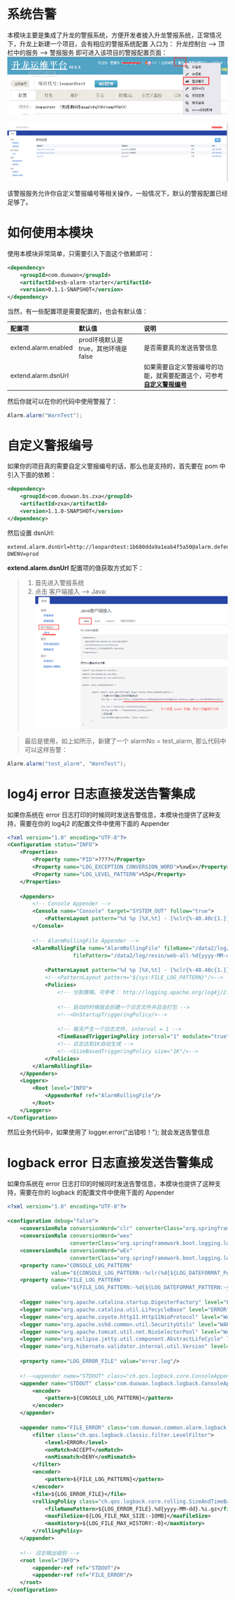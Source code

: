 # 系统告警
本模块主要是集成了升龙的警报系统，方便开发者接入升龙警报系统，正常情况下，升龙上新建一个项目，会有相应的警报系统配置
入口为： 升龙控制台 --> 顶栏中的服务 --> 警报服务 即可进入该项目的警报配置页面：
![alt text](docs/img/alarm_entrance.png)

![alt text](docs/img/alarm_admin.png)

该警报服务允许你自定义警报编号等相关操作，一般情况下，默认的警报配置已经足够了。

# 如何使用本模块
使用本模块非常简单，只需要引入下面这个依赖即可：
```xml
<dependency>
    <groupId>com.duowan</groupId>
    <artifactId>esb-alarm-starter</artifactId>
    <version>0.1.1-SNAPSHOT</version>
</dependency>
```

当然，有一些配置项是需要配置的，也会有默认值：

| **配置项** | **默认值** | **说明** |
| :---- | :---- | :---- |
| extend.alarm.enabled | prod环境默认是true，其他环境是false | 是否需要真的发送告警信息 |
| extend.alarm.dsnUrl |  | 如果需要自定义警报编号的功能，就需要配置这个，可参考<br>[**自定义警报编号**](#自定义警报编号) |

然后你就可以在你的代码中使用警报了：

```java
Alarm.alarm("WarnTest");
```

# 自定义警报编号
如果你的项目真的需要自定义警报编号的话，那么也是支持的，首先要在 pom 中引入下面的依赖：

```xml
<dependency>
    <groupId>com.duowan.bs.zxa</groupId>
    <artifactId>zxa</artifactId>
    <version>1.1.0-SNAPSHOT</version>
</dependency>
```

然后设置 dsnUrl:
```properties
extend.alarm.dsnUrl=http://leopardtest:1b680dda9a1eab4f5a50@alarm.defensor.game.yy.com:80?DWENV=prod
```

**extend.alarm.dsnUrl** 配置项的值获取方式如下：
> 1. 首先进入警报系统
> 2. 点击 客户端接入 --> Java:
![alt text](docs/img/alarm_dsnUrl.png)

> 最后是使用，如上如所示，新建了一个 alarmNo = test_alarm, 那么代码中可以这样告警：
```java
Alarm.alarm("test_alarm", "WarnTest");
```

# log4j error 日志直接发送告警集成
如果你系统在 error 日志打印的时候同时发送告警信息，本模块也提供了这种支持，需要在你的 log4j2 的配置文件中使用下面的 Appender

```xml
<?xml version="1.0" encoding="UTF-8"?>
<Configuration status="INFO">
    <Properties>
        <Property name="PID">????</Property>
        <Property name="LOG_EXCEPTION_CONVERSION_WORD">%xwEx</Property>
        <Property name="LOG_LEVEL_PATTERN">%5p</Property>
    </Properties>

    <Appenders>
        <!-- Console Appender -->
        <Console name="Console" target="SYSTEM_OUT" follow="true">
            <PatternLayout pattern="%d %p [%X,%t] - [%clr{%-40.40c{1.}}] - &lt;%m&gt;%n"/>
        </Console>

        <!-- AlarmRollingFile Appender -->
        <AlarmRollingFile name="AlarmRollingFile" fileName="/data2/log/resin/web-all.log"
                     filePattern="/data2/log/resin/web-all-%d{yyyy-MM-dd}.log.gz">

            <PatternLayout pattern="%d %p [%X,%t] - [%clr{%-40.40c{1.}}] - &lt;%m&gt;%n"/>
            <!--<PatternLayout pattern="${sys:FILE_LOG_PATTERN}"/>-->
            <Policies>
                <!-- 分割策略，可參考： http://logging.apache.org/log4j/2.x/manual/appenders.html#RollingFileAppender -->

                <!-- 启动的时候就会创建一个日志文件并且会打包 -->
                <!--<OnStartupTriggeringPolicy/>-->

                <!-- 每天产生一个日志文件, interval = 1 -->
                <TimeBasedTriggeringPolicy interval="1" modulate="true"/>
                <!-- 日志达到1K自动生成 -->
                <!--<SizeBasedTriggeringPolicy size="1K"/>-->
            </Policies>
        </AlarmRollingFile>
    </Appenders>
    <Loggers>
        <Root level="INFO">
            <AppenderRef ref="AlarmRollingFile"/>
        </Root>
    </Loggers>
</Configuration>
```

然后业务代码中，如果使用了 logger.error("出错啦！"); 就会发送告警信息

# logback error 日志直接发送告警集成
如果你系统在 error 日志打印的时候同时发送告警信息，本模块也提供了这种支持，需要在你的 logback 的配置文件中使用下面的 Appender
```xml
<?xml version="1.0" encoding="UTF-8"?>

<configuration debug="false">
    <conversionRule conversionWord="clr" converterClass="org.springframework.boot.logging.logback.ColorConverter"/>
    <conversionRule conversionWord="wex"
                    converterClass="org.springframework.boot.logging.logback.WhitespaceThrowableProxyConverter"/>
    <conversionRule conversionWord="wEx"
                    converterClass="org.springframework.boot.logging.logback.ExtendedWhitespaceThrowableProxyConverter"/>
    <property name="CONSOLE_LOG_PATTERN"
              value="${CONSOLE_LOG_PATTERN:-%clr(%d{${LOG_DATEFORMAT_PATTERN:-yyyy-MM-dd HH:mm:ss.SSS}}){faint} %clr(${LOG_LEVEL_PATTERN:-%5p}) %clr(${PID:- }){magenta} %clr(---){faint} %clr([%15.15t]){faint} %clr(%-40.40logger{39}){cyan} %clr(:){faint} %m%n${LOG_EXCEPTION_CONVERSION_WORD:-%wEx}}"/>
    <property name="FILE_LOG_PATTERN"
              value="${FILE_LOG_PATTERN:-%d{${LOG_DATEFORMAT_PATTERN:-yyyy-MM-dd HH:mm:ss.SSS}} ${LOG_LEVEL_PATTERN:-%5p} ${PID:- } --- [%t] %-40.40logger{39} : %m%n${LOG_EXCEPTION_CONVERSION_WORD:-%wEx}}"/>

    <logger name="org.apache.catalina.startup.DigesterFactory" level="ERROR"/>
    <logger name="org.apache.catalina.util.LifecycleBase" level="ERROR"/>
    <logger name="org.apache.coyote.http11.Http11NioProtocol" level="WARN"/>
    <logger name="org.apache.sshd.common.util.SecurityUtils" level="WARN"/>
    <logger name="org.apache.tomcat.util.net.NioSelectorPool" level="WARN"/>
    <logger name="org.eclipse.jetty.util.component.AbstractLifeCycle" level="ERROR"/>
    <logger name="org.hibernate.validator.internal.util.Version" level="WARN"/>

    <property name="LOG_ERROR_FILE" value="error.log"/>

    <!--<appender name="STDOUT" class="ch.qos.logback.core.ConsoleAppender">-->
    <appender name="STDOUT" class="com.duowan.logback.logback.ConsoleAppender">
        <encoder>
            <pattern>${CONSOLE_LOG_PATTERN}</pattern>
        </encoder>
    </appender>

    <appender name="FILE_ERROR" class="com.duowan.common.alarm.logback.AlarmRollingFileAppender">
        <filter class="ch.qos.logback.classic.filter.LevelFilter">
            <level>ERROR</level>
            <onMatch>ACCEPT</onMatch>
            <onMismatch>DENY</onMismatch>
        </filter>
        <encoder>
            <pattern>${FILE_LOG_PATTERN}</pattern>
        </encoder>
        <file>${LOG_ERROR_FILE}</file>
        <rollingPolicy class="ch.qos.logback.core.rolling.SizeAndTimeBasedRollingPolicy">
            <fileNamePattern>${LOG_ERROR_FILE}.%d{yyyy-MM-dd}.%i.gz</fileNamePattern>
            <maxFileSize>${LOG_FILE_MAX_SIZE:-10MB}</maxFileSize>
            <maxHistory>${LOG_FILE_MAX_HISTORY:-0}</maxHistory>
        </rollingPolicy>
    </appender>

    <!-- 日志输出级别 -->
    <root level="INFO">
        <appender-ref ref="STDOUT"/>
        <appender-ref ref="FILE_ERROR"/>
    </root>
</configuration>
```



